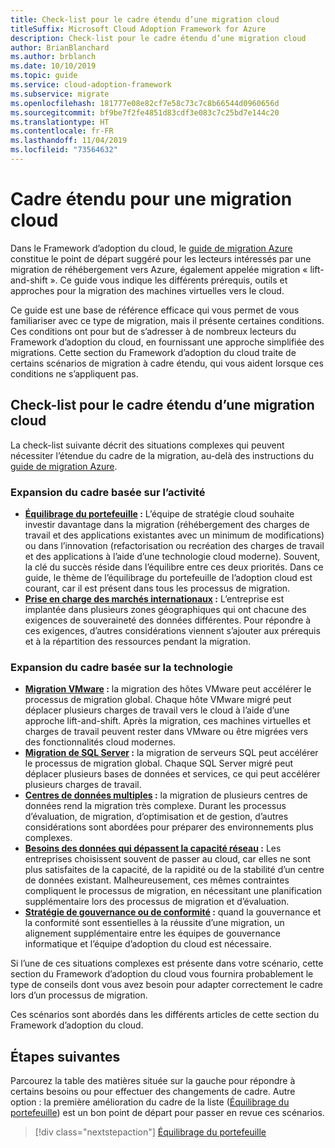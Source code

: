 ```yaml
---
title: Check-list pour le cadre étendu d’une migration cloud
titleSuffix: Microsoft Cloud Adoption Framework for Azure
description: Check-list pour le cadre étendu d’une migration cloud
author: BrianBlanchard
ms.author: brblanch
ms.date: 10/10/2019
ms.topic: guide
ms.service: cloud-adoption-framework
ms.subservice: migrate
ms.openlocfilehash: 181777e08e82cf7e58c73c7c8b66544d0960656d
ms.sourcegitcommit: bf9be7f2fe4851d83cdf3e083c7c25bd7e144c20
ms.translationtype: HT
ms.contentlocale: fr-FR
ms.lasthandoff: 11/04/2019
ms.locfileid: "73564632"
---
```

# <a name="expanded-scope-for-cloud-migration"></a>Cadre étendu pour une migration cloud

Dans le Framework d’adoption du cloud, le [guide de migration Azure](../azure-migration-guide/index.md) constitue le point de départ suggéré pour les lecteurs intéressés par une migration de réhébergement vers Azure, également appelée migration « lift-and-shift ». Ce guide vous indique les différents prérequis, outils et approches pour la migration des machines virtuelles vers le cloud.

Ce guide est une base de référence efficace qui vous permet de vous familiariser avec ce type de migration, mais il présente certaines conditions. Ces conditions ont pour but de s’adresser à de nombreux lecteurs du Framework d’adoption du cloud, en fournissant une approche simplifiée des migrations. Cette section du Framework d’adoption du cloud traite de certains scénarios de migration à cadre étendu, qui vous aident lorsque ces conditions ne s’appliquent pas.

## <a name="cloud-migration-expanded-scope-checklist"></a>Check-list pour le cadre étendu d’une migration cloud

La check-list suivante décrit des situations complexes qui peuvent nécessiter l’étendue du cadre de la migration, au-delà des instructions du [guide de migration Azure](../azure-migration-guide/index.md).

### <a name="business-driven-scope-expansion"></a>Expansion du cadre basée sur l’activité

- **[Équilibrage du portefeuille](./balance-the-portfolio.md) :** L’équipe de stratégie cloud souhaite investir davantage dans la migration (réhébergement des charges de travail et des applications existantes avec un minimum de modifications) ou dans l’innovation (refactorisation ou recréation des charges de travail et des applications à l’aide d’une technologie cloud moderne). Souvent, la clé du succès réside dans l’équilibre entre ces deux priorités. Dans ce guide, le thème de l’équilibrage du portefeuille de l’adoption cloud est courant, car il est présent dans tous les processus de migration.
- **[Prise en charge des marchés internationaux](../../decision-guides/regions/index.md) :** L’entreprise est implantée dans plusieurs zones géographiques qui ont chacune des exigences de souveraineté des données différentes. Pour répondre à ces exigences, d’autres considérations viennent s’ajouter aux prérequis et à la répartition des ressources pendant la migration.

### <a name="technology-driven-scope-expansion"></a>Expansion du cadre basée sur la technologie

- **[Migration VMware](./vmware-host.md) :** la migration des hôtes VMware peut accélérer le processus de migration global. Chaque hôte VMware migré peut déplacer plusieurs charges de travail vers le cloud à l’aide d’une approche lift-and-shift. Après la migration, ces machines virtuelles et charges de travail peuvent rester dans VMware ou être migrées vers des fonctionnalités cloud modernes.
- **[Migration de SQL Server](./sql-migration.md) :** la migration de serveurs SQL peut accélérer le processus de migration global. Chaque SQL Server migré peut déplacer plusieurs bases de données et services, ce qui peut accélérer plusieurs charges de travail.
- **[Centres de données multiples](./multiple-datacenters.md) :** la migration de plusieurs centres de données rend la migration très complexe. Durant les processus d’évaluation, de migration, d’optimisation et de gestion, d’autres considérations sont abordées pour préparer des environnements plus complexes.
- **[Besoins des données qui dépassent la capacité réseau](./network-capacity-exceeded.md) :** Les entreprises choisissent souvent de passer au cloud, car elles ne sont plus satisfaites de la capacité, de la rapidité ou de la stabilité d’un centre de données existant. Malheureusement, ces mêmes contraintes compliquent le processus de migration, en nécessitant une planification supplémentaire lors des processus de migration et d’évaluation.
- **[Stratégie de gouvernance ou de conformité](./governance-or-compliance.md) :** quand la gouvernance et la conformité sont essentielles à la réussite d’une migration, un alignement supplémentaire entre les équipes de gouvernance informatique et l’équipe d’adoption du cloud est nécessaire.

Si l’une de ces situations complexes est présente dans votre scénario, cette section du Framework d’adoption du cloud vous fournira probablement le type de conseils dont vous avez besoin pour adapter correctement le cadre lors d’un processus de migration.

Ces scénarios sont abordés dans les différents articles de cette section du Framework d’adoption du cloud.

## <a name="next-steps"></a>Étapes suivantes

Parcourez la table des matières située sur la gauche pour répondre à certains besoins ou pour effectuer des changements de cadre. Autre option : la première amélioration du cadre de la liste ([Équilibrage du portefeuille](./balance-the-portfolio.md)) est un bon point de départ pour passer en revue ces scénarios.

> [!div class="nextstepaction"]
> [Équilibrage du portefeuille](./balance-the-portfolio.md)
